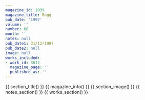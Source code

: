 ```yaml
---
magazine_id: 1039
magazine_title: Bogg
pub_date: '1997'
volume: ''
number: 68
month: ''
notes: null
pub_date1: 31/12/1997
pub_date2: null
image: null
works_included:
- work_id: 3612
  magazine_page: ''
  published_as: ''
---
```


{{ section_title() }}
{{ magazine_info() }}
{{ section_image() }}
{{ notes_section() }}
{{ works_section() }}
